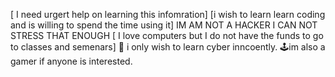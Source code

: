 [ I need urgert help on learning this infomration]
[i wish to learn learn coding and is willing to spend the time using it]
IM AM NOT A HACKER I CAN NOT STRESS THAT ENOUGH
[ I love computers but I do not have the funds to go to classes and semenars]
🖤 i only wish to learn cyber inncoently.
🕹️im also a gamer if anyone is interested.

